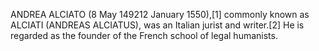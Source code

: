 ANDREA ALCIATO (8 May 149212 January 1550),[1] commonly known as ALCIATI (ANDREAS ALCIATUS), was an Italian jurist and writer.[2] He is regarded as the founder of the French school of legal humanists.
